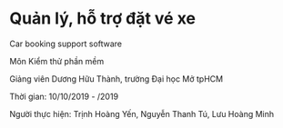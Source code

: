 <h1>Quản lý, hỗ trợ đặt vé xe</h1>
Car booking support software
<p>Môn Kiểm thử phần mềm</p>
<p>Giảng viên Dương Hữu Thành, trường Đại học Mở tpHCM</p>
<p>Thời gian: 10/10/2019 - /2019</p>
<p>Người thực hiện: Trịnh Hoàng Yến, Nguyễn Thanh Tú, Lưu Hoàng Minh</p>
